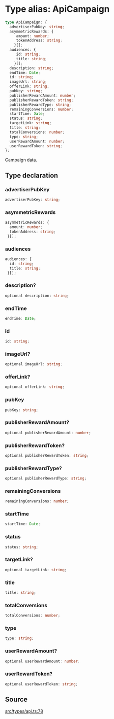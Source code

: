 # Type alias: ApiCampaign

```ts
type ApiCampaign: {
  advertiserPubKey: string;
  asymmetricRewards: {
     amount: number;
     tokenAddress: string;
    }[];
  audiences: {
     id: string;
     title: string;
    }[];
  description: string;
  endTime: Date;
  id: string;
  imageUrl: string;
  offerLink: string;
  pubKey: string;
  publisherRewardAmount: number;
  publisherRewardToken: string;
  publisherRewardType: string;
  remainingConversions: number;
  startTime: Date;
  status: string;
  targetLink: string;
  title: string;
  totalConversions: number;
  type: string;
  userRewardAmount: number;
  userRewardToken: string;
};
```

Campaign data.

## Type declaration

### advertiserPubKey

```ts
advertiserPubKey: string;
```

### asymmetricRewards

```ts
asymmetricRewards: {
  amount: number;
  tokenAddress: string;
 }[];
```

### audiences

```ts
audiences: {
  id: string;
  title: string;
 }[];
```

### description?

```ts
optional description: string;
```

### endTime

```ts
endTime: Date;
```

### id

```ts
id: string;
```

### imageUrl?

```ts
optional imageUrl: string;
```

### offerLink?

```ts
optional offerLink: string;
```

### pubKey

```ts
pubKey: string;
```

### publisherRewardAmount?

```ts
optional publisherRewardAmount: number;
```

### publisherRewardToken?

```ts
optional publisherRewardToken: string;
```

### publisherRewardType?

```ts
optional publisherRewardType: string;
```

### remainingConversions

```ts
remainingConversions: number;
```

### startTime

```ts
startTime: Date;
```

### status

```ts
status: string;
```

### targetLink?

```ts
optional targetLink: string;
```

### title

```ts
title: string;
```

### totalConversions

```ts
totalConversions: number;
```

### type

```ts
type: string;
```

### userRewardAmount?

```ts
optional userRewardAmount: number;
```

### userRewardToken?

```ts
optional userRewardToken: string;
```

## Source

[src/types/api.ts:78](https://github.com/torque-labs/torque-ts-sdk/blob/35180ea2561c531d50df4b23b7bd32172a5fdc80/src/types/api.ts#L78)
